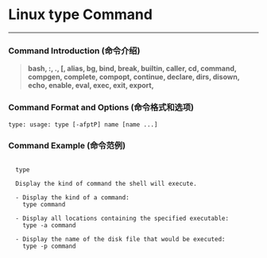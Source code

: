 # Linux type Command
-------------------
### Command Introduction (命令介绍)
> **bash, :, ., [, alias, bg, bind, break, builtin, caller, cd, command, compgen, complete, compopt, continue, declare, dirs, disown, echo, enable, eval, exec, exit, export,**
### Command Format and Options (命令格式和选项)
```
type: usage: type [-afptP] name [name ...]
```
### Command Example (命令范例)
```

  type

  Display the kind of command the shell will execute.

  - Display the kind of a command:
    type command

  - Display all locations containing the specified executable:
    type -a command

  - Display the name of the disk file that would be executed:
    type -p command


```
